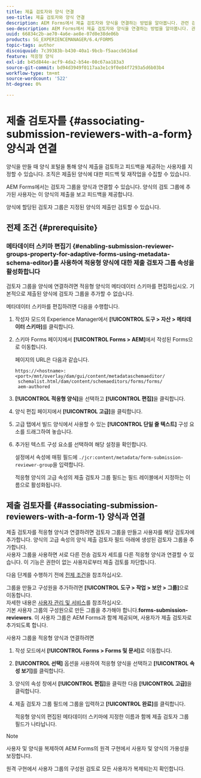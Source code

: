 ```yaml
---
title: 제출 검토자와 양식 연결
seo-title: 제출 검토자와 양식 연결
description: AEM Forms에서 제출 검토자와 양식을 연결하는 방법을 알아봅니다. 관련 검토자는 양식 포털을 통해 제출된 양식을 검토합니다.
seo-description: AEM Forms에서 제출 검토자와 양식을 연결하는 방법을 알아봅니다. 관련 검토자는 양식 포털을 통해 제출된 양식을 검토합니다.
uuid: 66834c2b-ae70-4a6e-ae8e-07d0e38de06b
products: SG_EXPERIENCEMANAGER/6.4/FORMS
topic-tags: author
discoiquuid: 7c39383b-b430-40a1-9bcb-f5aaccb616ad
feature: 적응형 양식
exl-id: b45d844e-acf9-4da2-b54e-08c67aa183a3
source-git-commit: bd94d3949f0117aa3e1c9f0e84f7293a5d6b03b4
workflow-type: tm+mt
source-wordcount: '522'
ht-degree: 0%

---
```


# 제출 검토자를 {#associating-submission-reviewers-with-a-form} 양식과 연결

양식을 만들 때 양식 포털을 통해 양식 제출을 검토하고 피드백을 제공하는 사용자를 지정할 수 있습니다. 조직은 제출된 양식에 대한 피드백 및 재작업을 수집할 수 있습니다.

AEM Forms에서는 검토자 그룹을 양식과 연결할 수 있습니다. 양식의 검토 그룹에 추가된 사용자는 이 양식의 제출을 보고 피드백을 제공합니다.

양식에 할당된 검토자 그룹은 지정된 양식의 제출만 검토할 수 있습니다.

## 전제 조건 {#prerequisite}

### 메타데이터 스키마 편집기 {#enabling-submission-reviewer-groups-property-for-adaptive-forms-using-metadata-schema-editor}를 사용하여 적응형 양식에 대한 제출 검토자 그룹 속성을 활성화합니다

검토자 그룹을 양식에 연결하려면 적응형 양식의 메타데이터 스키마를 편집하십시오. 기본적으로 제출된 양식에 검토자 그룹을 추가할 수 없습니다.

메타데이터 스키마를 편집하려면 다음을 수행합니다.

1. 작성자 모드의 Experience Manager에서 **[!UICONTROL 도구 > 자산 > 메타데이터 스키마]**&#x200B;를 클릭합니다.
1. 스키마 Forms 페이지에서 **[!UICONTROL Forms > AEM]**&#x200B;에서 작성된 Forms으로 이동합니다.

   페이지의 URL은 다음과 같습니다.

   ```
   https://<hostname>:<port>/mnt/overlay/dam/gui/content/metadataschemaeditor/
    schemalist.html/dam/content/schemaeditors/forms/forms/
    aem-authored
   ```

1. **[!UICONTROL 적응형 양식]**&#x200B;을 선택하고 **[!UICONTROL 편집]**&#x200B;을 클릭합니다.
1. 양식 편집 페이지에서 **[!UICONTROL 고급]**&#x200B;을 클릭합니다.
1. 고급 탭에서 빌드 양식에서 사용할 수 있는 **[!UICONTROL 단일 줄 텍스트]** 구성 요소를 드래그하여 놓습니다.
1. 추가된 텍스트 구성 요소를 선택하여 해당 설정을 확인합니다.

   설정에서 속성에 매핑 필드에 `./jcr:content/metadata/form-submission-reviewer-group`을 입력합니다.

   적응형 양식의 고급 속성의 제출 검토자 그룹 필드는 필드 레이블에서 지정하는 이름으로 활성화됩니다.

## 제출 검토자를 {#associating-submission-reviewers-with-a-form-1} 양식과 연결

제출 검토자를 적응형 양식과 연결하려면 검토자 그룹을 만들고 사용자를 해당 검토자에 추가합니다. 양식의 고급 속성의 양식 제출 검토자 필드 아래에 생성된 검토자 그룹을 추가합니다.\
사용자 그룹을 사용하면 서로 다른 전송 검토자 세트를 다른 적응형 양식과 연결할 수 있습니다. 이 기능은 권한이 없는 사용자로부터 제출 검토를 차단합니다.

다음 단계를 수행하기 전에 [전제 조건](/help/forms/using/adding-reviewers-form.md#prerequisite)을 참조하십시오.

그룹을 만들고 구성원을 추가하려면 **[!UICONTROL 도구 > 작업 > 보안 > 그룹]**&#x200B;으로 이동합니다.\
자세한 내용은 [사용자 관리 및 서비스](/help/sites-administering/security.md)를 참조하십시오.\
기본 사용자 그룹의 구성원으로 만든 그룹을 추가해야 합니다.**forms-submission-reviewers**. 이 사용자 그룹은 AEM Forms과 함께 제공되며, 사용자가 제출 검토자로 추가되도록 합니다.

사용자 그룹을 적응형 양식과 연결하려면

1. 작성 모드에서 **[!UICONTROL Forms > Forms 및 문서]**&#x200B;로 이동합니다.
1. **[!UICONTROL 선택]** 옵션을 사용하여 적응형 양식을 선택하고 **[!UICONTROL 속성 보기]**&#x200B;를 클릭합니다.
1. 양식의 속성 창에서 **[!UICONTROL 편집]**&#x200B;을 클릭한 다음 **[!UICONTROL 고급]**&#x200B;을 클릭합니다.
1. 제출 검토자 그룹 필드에 그룹을 입력하고 **[!UICONTROL 완료]**&#x200B;를 클릭합니다.

   적응형 양식의 편집된 메타데이터 스키마에 지정한 이름과 함께 제출 검토자 그룹 필드가 나타납니다.

>[!NOTE]
>
>사용자 및 양식을 복제하여 AEM Forms의 원격 구현에서 사용자 및 양식의 가용성을 보장합니다.
>
>원격 구현에서 사용자 그룹의 구성원 검토로 모든 사용자가 복제되는지 확인합니다.

